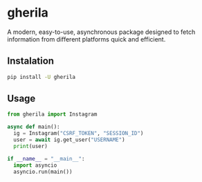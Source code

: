 gherila
=======

A modern, easy-to-use, asynchronous package designed to fetch information from different platforms quick and efficient.

Instalation
-----------

```bash
pip install -U gherila
```

Usage
-----

```python
from gherila import Instagram

async def main():
  ig = Instagram("CSRF_TOKEN", "SESSION_ID")
  user = await ig.get_user("USERNAME")
  print(user)

if __name__ = "__main__":
  import asyncio
  asyncio.run(main())
```